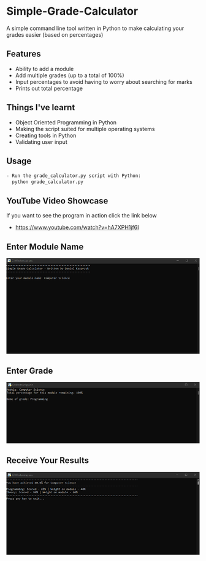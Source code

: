 # Simple-Grade-Calculator
A simple command line tool written in Python to make calculating your grades easier (based on percentages)

## Features
- Ability to add a module
- Add multiple grades (up to a total of 100%)
- Input percentages to avoid having to worry about searching for marks
- Prints out total percentage

## Things I've learnt
- Object Oriented Programming in Python
- Making the script suited for multiple operating systems
- Creating tools in Python
- Validating user input

## Usage
```
- Run the grade_calculator.py script with Python:
  python grade_calculator.py
```

## YouTube Video Showcase
If you want to see the program in action click the link below
- https://www.youtube.com/watch?v=hA7XPH1jf6I

## Enter Module Name
![Module Name](/Imgs/1.png)

## Enter Grade 
![Grade](/Imgs/2.png)

## Receive Your Results
![Results](/Imgs/3.png)

